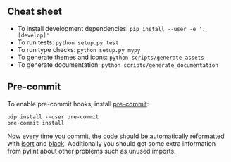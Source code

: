 ## Cheat sheet

- To install development dependencies: `pip install --user -e '.[develop]'`
- To run tests: `python setup.py test`
- To run type checks: `python setup.py mypy`
- To generate themes and icons: `python scripts/generate_assets`
- To generate documentation: `python scripts/generate_documentation`

## Pre-commit

To enable pre-commit hooks, install [pre-commit](https://github.com/pre-commit/pre-commit):

```
pip install --user pre-commit
pre-commit install
```

Now every time you commit, the code should be automatically reformatted with
[isort](https://github.com/timothycrosley/isort) and
[black](https://github.com/python/black). Additionally you should get some
extra information from pylint about other problems such as unused imports.
